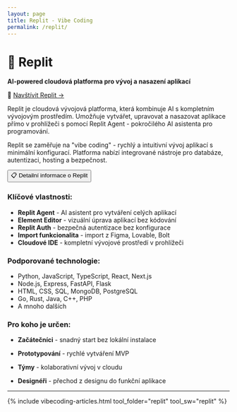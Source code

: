 ```yaml
---
layout: page
title: Replit - Vibe Coding
permalink: /replit/
---
```



# 🚀 Replit

**AI-powered cloudová platforma pro vývoj a nasazení aplikací**

🔗 [Navštívit Replit →](https://replit.com/refer/zandl)

Replit je cloudová vývojová platforma, která kombinuje AI s kompletním vývojovým prostředím. Umožňuje vytvářet, upravovat a nasazovat aplikace přímo v prohlížeči s pomocí Replit Agent - pokročilého AI asistenta pro programování.

Replit se zaměřuje na "vibe coding" - rychlý a intuitivní vývoj aplikací s minimální konfigurací. Platforma nabízí integrované nástroje pro databáze, autentizaci, hosting a bezpečnost.

<div class="vibecoding-details">
  <button class="vibecoding-toggle collapsed" onclick="toggleDetails(this)">
    📋 Detailní informace o Replit
  </button>
  <div class="vibecoding-content" markdown="1">

### Klíčové vlastnosti:
- **Replit Agent** - AI asistent pro vytváření celých aplikací
- **Element Editor** - vizuální úprava aplikací bez kódování
- **Replit Auth** - bezpečná autentizace bez konfigurace
- **Import funkcionalita** - import z Figma, Lovable, Bolt
- **Cloudové IDE** - kompletní vývojové prostředí v prohlížeči

### Podporované technologie:
- Python, JavaScript, TypeScript, React, Next.js
- Node.js, Express, FastAPI, Flask
- HTML, CSS, SQL, MongoDB, PostgreSQL
- Go, Rust, Java, C++, PHP
- A mnoho dalších

### Pro koho je určen:
- **Začátečníci** - snadný start bez lokální instalace
- **Prototypování** - rychlé vytváření MVP
- **Týmy** - kolaborativní vývoj v cloudu
- **Designéři** - přechod z designu do funkční aplikace

  </div>
</div>

<hr>

{% include vibecoding-articles.html tool_folder="replit" tool_sw="replit" %} 